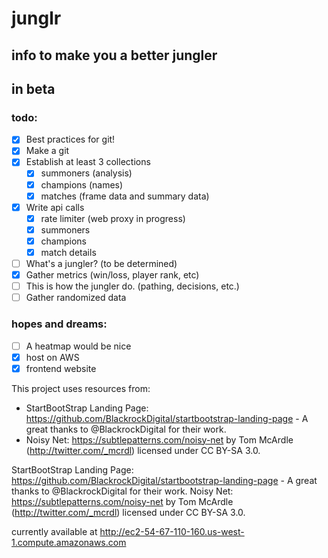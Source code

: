 # junglr
## info to make you a better jungler
## in beta

### todo:
- [x] Best practices for git!
- [x] Make a git
- [x] Establish at least 3 collections
    - [x] summoners (analysis)
    - [x] champions (names)
    - [x] matches (frame data and summary data)
- [x] Write api calls
    - [x] rate limiter (web proxy in progress)
    - [x] summoners
    - [x] champions
    - [x] match details
- [ ] What's a jungler? (to be determined)
- [x] Gather metrics (win/loss, player rank, etc)
- [ ] This is how the jungler do. (pathing, decisions, etc.)
- [ ] Gather randomized data

### hopes and dreams:
- [ ] A heatmap would be nice
- [x] host on AWS
- [x] frontend website

This project uses resources from:
- StartBootStrap Landing Page: https://github.com/BlackrockDigital/startbootstrap-landing-page - A great thanks to @BlackrockDigital for their work. 
- Noisy Net: https://subtlepatterns.com/noisy-net by Tom McArdle (http://twitter.com/_mcrdl) licensed under CC BY-SA 3.0.

StartBootStrap Landing Page: https://github.com/BlackrockDigital/startbootstrap-landing-page - A great thanks to @BlackrockDigital for their work. 
Noisy Net: https://subtlepatterns.com/noisy-net by Tom McArdle (http://twitter.com/_mcrdl) licensed under CC BY-SA 3.0.

currently available at http://ec2-54-67-110-160.us-west-1.compute.amazonaws.com
